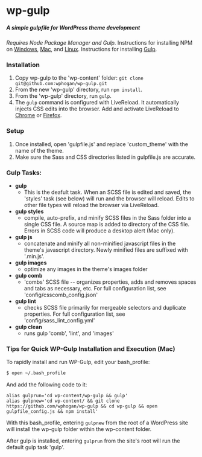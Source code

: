 # wp-gulp 
##### A simple gulpfile for WordPress theme development
*Requires Node Package Manager and Gulp.* Instructions for installing NPM on [Windows](http://blog.teamtreehouse.com/install-node-js-npm-windows), [Mac](http://blog.teamtreehouse.com/install-node-js-npm-mac), and [Linux](http://blog.teamtreehouse.com/install-node-js-npm-linux). Instructions for installing [Gulp](https://coolestguidesontheplanet.com/installing-gulp-on-osx-10-11-el-capitan/).

### Installation
1. Copy wp-gulp to the 'wp-content' folder: `git clone git@github.com:wphogan/wp-gulp.git`
2. From the new 'wp-gulp' directory, run `npm install`.
3. From the 'wp-gulp' directory, run `gulp`.
4. The `gulp` command is configured with LiveReload. It automatically injects CSS edits into the browser. Add and activate LiveReload to [Chrome](https://chrome.google.com/webstore/detail/livereload/jnihajbhpnppcggbcgedagnkighmdlei?hl=en) or [Firefox](https://addons.mozilla.org/en-US/firefox/addon/livereload/).

### Setup
1. Once installed, open 'gulpfile.js' and replace 'custom_theme' with the name of the theme.
2. Make sure the Sass and CSS directories listed in gulpfile.js are accurate.


### Gulp Tasks:
- **gulp**
  - This is the deafult task. When an SCSS file is edited and saved, the 'styles' task (see below) will run and the browser will reload. Edits to other file types will reload the browser via LiveReload.
- **gulp styles**
  - compile, auto-prefix, and minify SCSS files in the Sass folder into a single CSS file. A source map is added to directory of the CSS file. Errors in SCSS code will produce a desktop alert (Mac only).
- **gulp js**
  - concatenate and minify all non-minified javascript files in the theme's javascript directory. Newly minified files are suffixed with '.min.js'.
- **gulp images** 
  - optimize any images in the theme's images folder
- **gulp comb** 
  - 'combs' SCSS file -- organizes properties, adds and removes spaces and tabs as necessary, etc. For full configuration list, see 'config/csscomb_config.json'
- **gulp lint** 
  - checks SCSS file primarily for mergeable selectors and duplicate properties. For full configuration list, see 'config/sass_lint_config.yml'
- **gulp clean** 
  - runs gulp 'comb', 'lint', and 'images'

### Tips for Quick WP-Gulp Installation and Execution (Mac)
To rapidly install and run WP-Gulp, edit your bash_profile:
```sh
$ open ~/.bash_profile
```
And add the following code to it:
```
alias gulprun='cd wp-content/wp-gulp && gulp' 
alias gulpnew='cd wp-content/ && git clone https://github.com/wphogan/wp-gulp && cd wp-gulp && open gulpfile_config.js && npm install'
```
With this bash_profile, entering `gulpnew` from the root of a WordPress site will install the wp-gulp folder within the wp-content folder.

After gulp is installed, entering `gulprun` from the site's root will run the default gulp task 'gulp'.
